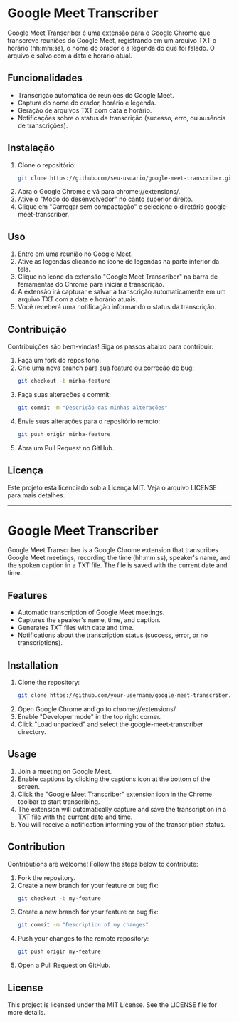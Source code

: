 # Google Meet Transcriber

Google Meet Transcriber é uma extensão para o Google Chrome que transcreve reuniões do Google Meet, registrando em um arquivo TXT o horário (hh:mm:ss), o nome do orador e a legenda do que foi falado. O arquivo é salvo com a data e horário atual.

## Funcionalidades

- Transcrição automática de reuniões do Google Meet.
- Captura do nome do orador, horário e legenda.
- Geração de arquivos TXT com data e horário.
- Notificações sobre o status da transcrição (sucesso, erro, ou ausência de transcrições).

## Instalação

1. Clone o repositório:
   ```bash
   git clone https://github.com/seu-usuario/google-meet-transcriber.git

2. Abra o Google Chrome e vá para chrome://extensions/.
3. Ative o "Modo do desenvolvedor" no canto superior direito.
4. Clique em "Carregar sem compactação" e selecione o diretório google-meet-transcriber.

## Uso

1. Entre em uma reunião no Google Meet.
2. Ative as legendas clicando no ícone de legendas na parte inferior da tela.
3. Clique no ícone da extensão "Google Meet Transcriber" na barra de ferramentas do Chrome para iniciar a transcrição.
4. A extensão irá capturar e salvar a transcrição automaticamente em um arquivo TXT com a data e horário atuais.
5. Você receberá uma notificação informando o status da transcrição.

## Contribuição
Contribuições são bem-vindas! Siga os passos abaixo para contribuir:

1. Faça um fork do repositório.
2. Crie uma nova branch para sua feature ou correção de bug:
   ```bash
   git checkout -b minha-feature
3. Faça suas alterações e commit:
   ```bash
   git commit -m "Descrição das minhas alterações"
4. Envie suas alterações para o repositório remoto:
   ```bash
   git push origin minha-feature
5. Abra um Pull Request no GitHub.

## Licença
Este projeto está licenciado sob a Licença MIT. Veja o arquivo LICENSE para mais detalhes.

________________________________________________________________________________________________________________________

# Google Meet Transcriber

Google Meet Transcriber is a Google Chrome extension that transcribes Google Meet meetings, recording the time (hh:mm:ss), speaker's name, and the spoken caption in a TXT file. The file is saved with the current date and time.

## Features

- Automatic transcription of Google Meet meetings.
- Captures the speaker's name, time, and caption.
- Generates TXT files with date and time.
- Notifications about the transcription status (success, error, or no transcriptions).

## Installation

1. Clone the repository:
   ```bash
   git clone https://github.com/your-username/google-meet-transcriber.git
2. Open Google Chrome and go to chrome://extensions/.
3. Enable "Developer mode" in the top right corner.
4. Click "Load unpacked" and select the google-meet-transcriber directory.

## Usage
1. Join a meeting on Google Meet.
2. Enable captions by clicking the captions icon at the bottom of the screen.
3. Click the "Google Meet Transcriber" extension icon in the Chrome toolbar to start transcribing.
4. The extension will automatically capture and save the transcription in a TXT file with the current date and time.
5. You will receive a notification informing you of the transcription status.

## Contribution
Contributions are welcome! Follow the steps below to contribute:

1. Fork the repository.
2. Create a new branch for your feature or bug fix:
    ```bash
    git checkout -b my-feature
2. Create a new branch for your feature or bug fix:
   ```bash
   git commit -m "Description of my changes"
4. Push your changes to the remote repository:
    ```bash
    git push origin my-feature
5. Open a Pull Request on GitHub.

## License
This project is licensed under the MIT License. See the LICENSE file for more details.

